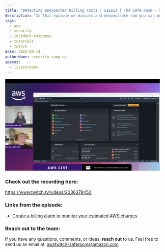 ```yaml
---
title: "Detecting unexpected billing costs | S1Ep13 | The Safe Room - Security Ramp-Up"
description: "In this episode we discuss and demonstrate how you can use billing alarms as a way of detecting anomalies in your environment."
tags:
  - aws
  - security
  - incident-response
  - tutorials
  - twitch
date: 2023-09-14
authorName: security-ramp-up
spaces:
  - livestreams
---
```


![Screenshot from the stream](images/episode-13.png)


### Check out the recording here:

https://www.twitch.tv/videos/2036379450

### Links from the episode:

- [Create a billing alarm to monitor your estimated AWS charges](https://docs.aws.amazon.com/AmazonCloudWatch/latest/monitoring/monitor_estimated_charges_with_cloudwatch.html)


### Reach out to the team:

If you have any questions, comments, or ideas, **reach out** to us. Feel free to send us an email at: [awstwitch-saferoom@amazon.com](mailto:awstwitch-saferoom@amazon.com)

